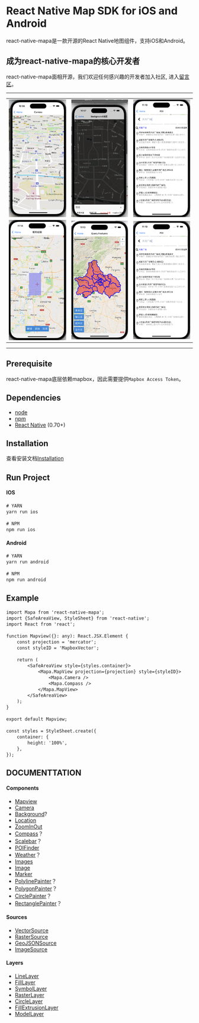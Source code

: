 # React Native Map SDK for iOS and Android

react-native-mapa是一款开源的React Native地图组件，支持iOS和Android。

## 成为react-native-mapa的核心开发者
react-native-mapa面相开源，我们欢迎任何感兴趣的开发者加入社区, 进入[留言区](http://xxxx)。

---

<table>
<tr>
    <td colspan="2">
        <img src="./src/assets/demo/mapview.png"/>
    </td>
    <td colspan="2">
        <img src="./src/assets/demo/background.png" />
    </td>
    <td colspan="2">
        <img src="./src/assets/demo/poi.png" />
    </td>
</tr>
<tr>
</tr>

<tr>
    <td colspan="2">
        <img src="./src/assets/demo/draw.png"/>
    </td>
    <td colspan="2">
        <img src="./src/assets/demo/query.png" />
    </td>
    <td colspan="2">
        <img src="./src/assets/demo/poi.png" />
    </td>
</tr>
<tr>
</tr>


</table>

---

## Prerequisite
react-native-mapa底层依赖mapbox，因此需要提供`Mapbox Access Token`。

## Dependencies

- [node](https://nodejs.org)
- [npm](https://www.npmjs.com/)
- [React Native](https://facebook.github.io/react-native/) (0.70+)

## Installation

查看安装文档[Installation](INSTALL.md)

## Run Project

#### IOS
```
# YARN
yarn run ios

# NPM
npm run ios
```
#### Android
```
# YARN
yarn run android

# NPM
npm run android

```
## Example
```
import Mapa from 'react-native-mapa';
import {SafeAreaView, StyleSheet} from 'react-native';
import React from 'react';

function Mapview({}: any): React.JSX.Element {
    const projection = 'mercator';
    const styleID = 'MapboxVector';

    return (
        <SafeAreaView style={styles.container}>
            <Mapa.MapView projection={projection} style={styleID}>
                <Mapa.Camera />
                <Mapa.Compass />
            </Mapa.MapView>
        </SafeAreaView>
    );
}

export default Mapview;

const styles = StyleSheet.create({
    container: {
        height: '100%',
    },
});
```

## DOCUMENTTATION
#### Components
- [Mapview](./docs//MapView.md)
- [Camera](./docs//Camera.md)
- [Background](./docs/Background.md)?
- [Location](./docs//LineLayer.md)
- [ZoomInOut](./docs/ZoomInOut.md)
- [Compass](./docs/Compass.md)？
- [Scalebar](./docs/Scalebar.md)？
- [POIFinder](./docs/POIFinder.md)
- [Weather](./docs//Weather.md)？
- [Images](./docs/image/Images.md)
- [Image](./docs/image/Image.md)
- [Marker](./docs/Marker.md)
- [PolylinePainter](./docs/PolylinePainter.md)？
- [PolygonPainter](./docs/PolygonPainter.md)？
- [CirclePainter](./docs/CirclePainter.md)？
- [RectanglePainter](./docs/RectanglePainter.md)？

#### Sources
- [VectorSource](./docs/VectorSource.md)
- [RasterSource](./docs/RasterSource.md)
- [GeoJSONSource](./docs/GeoJSONSource.md)
- [ImageSource](./docs/image/ImageSource.md)

#### Layers
- [LineLayer](./docs/LineLayer.md)
- [FillLayer](./docs/FillLayer.md)
- [SymbolLayer](./docs/SymbolLayer.md)
- [RasterLayer](./docs/RasterLayer.md)
- [CircleLayer](./docs/CircleLayer.md)
- [FillExtrusionLayer](./docs/FillExtrusionLayer.md)
- [ModelLayer](./docs/ModelLayer.md)
